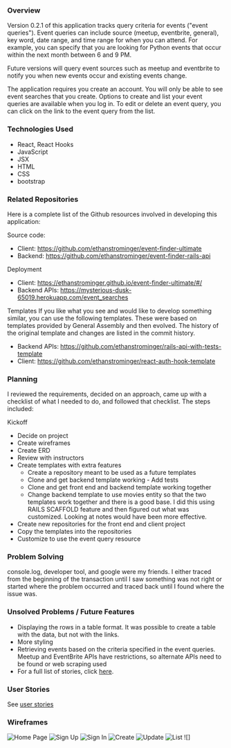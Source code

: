 ### Overview
Version 0.2.1 of this application tracks query criteria for events ("event queries").  Event queries can include source (meetup, eventbrite, general), key word, date range, and time range for when you can attend.  For example, you can specify that you are looking for Python events that occur within the next month between 6 and 9 PM.

Future versions will query event sources such as meetup and eventbrite to notify you when new events occur and existing events change.

The application requires you create an account.  You will only be able to see event searches that you create.  Options to create and list your event queries are available when you log in.  To edit or delete an event query, you can click on the link to the event query from the list.

### Technologies Used
- React, React Hooks
- JavaScript
- JSX
- HTML
- CSS
- bootstrap

### Related Repositories

Here is a complete list of the Github resources involved in developing this application:

Source code:
  - Client: https://github.com/ethanstrominger/event-finder-ultimate
  - Backend: https://github.com/ethanstrominger/event-finder-rails-api

Deployment
  - Client: https://ethanstrominger.github.io/event-finder-ultimate/#/
  - Backend APIs: https://mysterious-dusk-65019.herokuapp.com/event_searches

Templates
If you like what you see and would like to develop something similar, you can use the following templates.  These were based on templates provided by General Assembly and then evolved. The history of the original template and changes are listed in the commit history.
- Backend APIs: https://github.com/ethanstrominger/rails-api-with-tests-template
- Client: https://github.com/ethanstrominger/react-auth-hook-template

### Planning
I reviewed the requirements, decided on an approach, came up with a checklist of what I needed to do, and followed that checklist.  The steps included:

Kickoff
- Decide on project
- Create wireframes
- Create ERD
- Review with instructors
- Create templates with extra features
  -	Create a repository meant to be used as a future templates
  -	Clone and get backend template working
    	- Add tests
  - Clone and get front end and backend template working together
  - Change backend template to use movies entity so that the two templates work together and there is a good base.  I did this using RAILS SCAFFOLD feature and then figured out what was customized.  Looking at notes would have been more effective.
- Create new repositories for the front end and client project
- Copy the templates into the repositories
- Customize to use the event query resource

### Problem Solving
console.log, developer tool, and google were my friends.  I either traced from the beginning of the transaction until I saw something was not right or started where the problem occurred and traced back until I found where the issue was.

### Unsolved Problems / Future Features
- Displaying the rows in a table format.  It was possible to create a table with the data, but not with the links.
- More styling
- Retrieving events based on the criteria specified in the event queries.
  Meetup and EventBrite APIs have restrictions, so alternate APIs need to be found or web scraping used
- For a full list of stories, click [here](docs/stories.md).

### User Stories
See [user stories](docs/stories.md)

### Wireframes
![Home Page](docs/mockups/home-page-just-in-mind.png?raw=true)
![Sign Up](docs/mockups/sign-up.png?raw=true)
![Sign In](docs/mockups/sign-in.png?raw=true)
![Create](docs/mockups/create-just-in-mind.png?raw=true)
![Update](docs/mockups/update-just-in-mind.png?raw=true)
![List](docs/mockups/query-list-just-in-mind.png?raw=true)
![]
